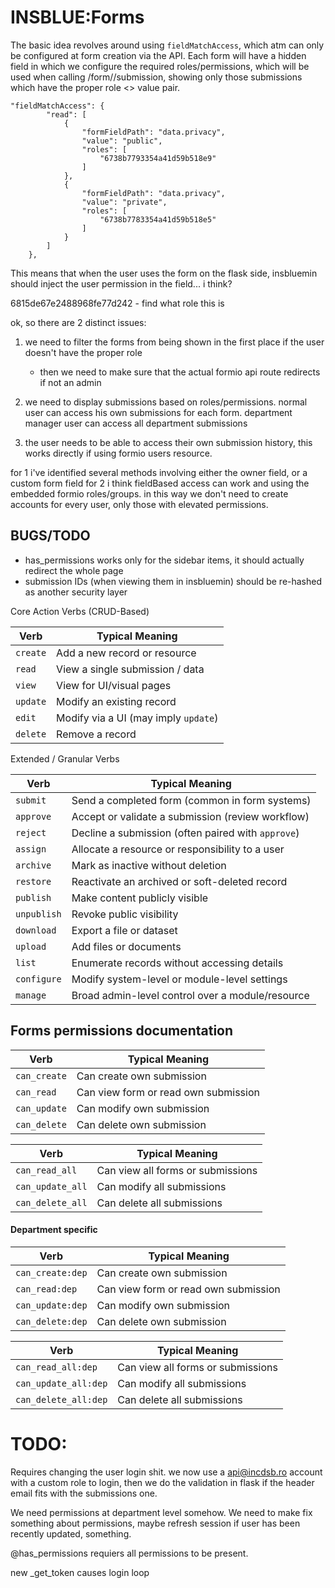 # INSBLUE:Forms

The basic idea revolves around using `fieldMatchAccess`, which atm can only be configured at form creation via the API. Each form will have a hidden field in
which we configure the required roles/permissions, which will be used when calling /form/<path>/submission, showing only those submissions which have the proper
role <> value pair.

```
"fieldMatchAccess": {
        "read": [
            {
                "formFieldPath": "data.privacy",
                "value": "public",
                "roles": [
                    "6738b7793354a41d59b518e9"
                ]
            },
            {
                "formFieldPath": "data.privacy",
                "value": "private",
                "roles": [
                    "6738b7783354a41d59b518e5"
                ]
            }
        ]
    },
```

This means that when the user uses the form on the flask side, insbluemin should inject the user permission in the field... i think?

6815de67e2488968fe77d242 - find what role this is

ok, so there are 2 distinct issues:

1. we need to filter the forms from being shown in the first place if the user doesn't have the proper role

    - then we need to make sure that the actual formio api route redirects if not an admin

2. we need to display submissions based on roles/permissions. normal user can access his own submissions for each form. department manager user can access all
   department submissions

3. the user needs to be able to access their own submission history, this works directly if using formio users resource.

for 1 i've identified several methods involving either the owner field, or a custom form field
for 2 i think fieldBased access can work and using the embedded formio roles/groups. in this way we don't need to create accounts for every user, only those
with elevated permissions.

## BUGS/TODO

- has_permissions works only for the sidebar items, it should actually redirect the whole page
- submission IDs (when viewing them in insbluemin) should be re-hashed as another security layer

Core Action Verbs (CRUD-Based)

| Verb     | Typical Meaning                      |
|----------|--------------------------------------|
| `create` | Add a new record or resource         |
| `read`   | View a single submission / data      |
| `view`   | View for UI/visual pages             |
| `update` | Modify an existing record            |
| `edit`   | Modify via a UI (may imply `update`) |
| `delete` | Remove a record                      |

Extended / Granular Verbs

| Verb        | Typical Meaning                                    |
|-------------|----------------------------------------------------|
| `submit`    | Send a completed form (common in form systems)     |
| `approve`   | Accept or validate a submission (review workflow)  |
| `reject`    | Decline a submission (often paired with `approve`) |
| `assign`    | Allocate a resource or responsibility to a user    |
| `archive`   | Mark as inactive without deletion                  |
| `restore`   | Reactivate an archived or soft-deleted record      |
| `publish`   | Make content publicly visible                      |
| `unpublish` | Revoke public visibility                           |
| `download`  | Export a file or dataset                           |
| `upload`    | Add files or documents                             |
| `list`      | Enumerate records without accessing details        |
| `configure` | Modify system-level or module-level settings       |
| `manage`    | Broad admin-level control over a module/resource   |

## Forms permissions documentation

| Verb         | Typical Meaning                      |
|--------------|--------------------------------------|
| `can_create` | Can create own submission            |
| `can_read`   | Can view form or read own submission |
| `can_update` | Can modify own submission            |
| `can_delete` | Can delete own submission            |

| Verb             | Typical Meaning                   |
|------------------|-----------------------------------|
| `can_read_all`   | Can view all forms or submissions |
| `can_update_all` | Can modify all submissions        |
| `can_delete_all` | Can delete all submissions        |

#### Department specific

| Verb             | Typical Meaning                      |
|------------------|--------------------------------------|
| `can_create:dep` | Can create own submission            |
| `can_read:dep`   | Can view form or read own submission |
| `can_update:dep` | Can modify own submission            |
| `can_delete:dep` | Can delete own submission            |

| Verb                 | Typical Meaning                   |
|----------------------|-----------------------------------|
| `can_read_all:dep`   | Can view all forms or submissions |
| `can_update_all:dep` | Can modify all submissions        |
| `can_delete_all:dep` | Can delete all submissions        |

# TODO:

Requires changing the user login shit. we now use a api@incdsb.ro account with a custom role to login, then we do the validation in flask if the header email
fits with the submissions one.

We need permissions at department level somehow.
We need to make fix something about permissions, maybe refresh session if user has been recently updated, something.

@has_permissions requiers all permissions to be present.

new _get_token causes login loop